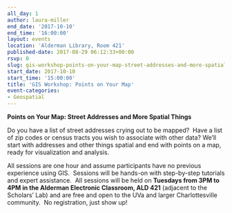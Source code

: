 ```yaml
---
all_day: 1
author: laura-miller
end_date: '2017-10-10'
end_time: '16:00:00'
layout: events
location: 'Alderman Library, Room 421'
published-date: 2017-08-29 06:12:33+00:00
rsvp: 0
slug: gis-workshop-points-on-your-map-street-addresses-and-more-spatial-things-3
start_date: 2017-10-10
start_time: '15:00:00'
title: 'GIS Workshop: Points on Your Map'
event-categories:
- Geospatial
---
```


**Points on Your Map: Street Addresses and More Spatial Things**

Do you have a list of street addresses crying out to be mapped?  Have a list of zip codes or census tracts you wish to associate with other data? We’ll start with addresses and other things spatial and end with points on a map, ready for visualization and analysis.

All sessions are one hour and assume participants have no previous experience using GIS.  Sessions will be hands-on with step-by-step tutorials and expert assistance.  All sessions will be held on **Tuesdays from 3PM to 4PM in the Alderman Electronic Classroom, ALD 421** (adjacent to the Scholars’ Lab) and are free and open to the UVa and larger Charlottesville community.  No registration, just show up!

